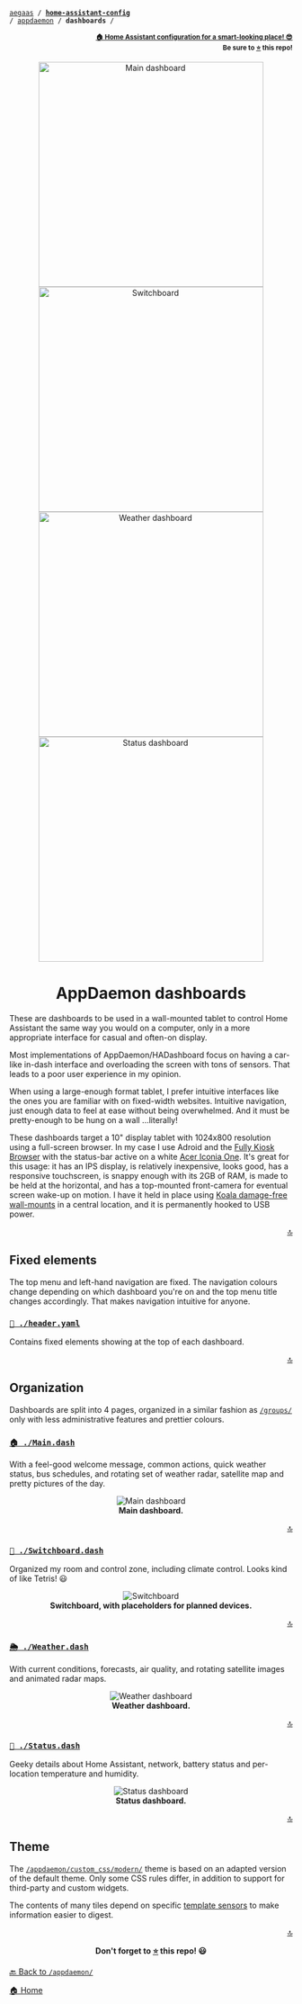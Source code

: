 <!-- Header -->
[link-profile]:https://github.com/aegaas
[link-repo]:https://github.com/aegaas/home-assistant-config

<a name="top"></a>
<code>[aegaas][link-profile] / **[home-assistant-config][link-repo]** / [appdaemon](..) / **dashboards** /</code>

<p align="right"><sub><strong><a href="https://github.com/aegaas/home-assistant-config">🏠 Home Assistant configuration for a smart-looking place! 😎</a><br>Be sure to <a href="#" title="star">⭐️</a> this repo!</strong></sub></p>

<!-- Hero -->
<figure>
    <div align="center">
        <a href="#-maindash" title="Main dashboard"><img src="../../www/screenshots/dashboard-main.gif" alt="Main dashboard" width="400"></a>
        <a href="#-switchboarddash" title="Switchboard"><img src="../../www/screenshots/dashboard-switchboard.gif" alt="Switchboard" width="400"></a>
        <a href="#-weatherdash" title="Weather dashboard"><img src="../../www/screenshots/dashboard-weather.gif" alt="Weather dashboard" width="400"></a>
        <a href="#-statusdash" title="Status dashboard"><img src="../../www/screenshots/dashboard-status.png" alt="Status dashboard" width="400"></a>
    </div>
</figure>

<h1 align="center">AppDaemon dashboards</h1>

These are dashboards to be used in a wall-mounted tablet to control Home Assistant the same way you would on a computer, only in a more appropriate interface for casual and often-on display.

Most implementations of AppDaemon/HADashboard focus on having a car-like in-dash interface and overloading the screen with tons of sensors. That leads to a poor user experience in my opinion.

When using a large-enough format tablet, I prefer intuitive interfaces like the ones you are familiar with on fixed-width websites. Intuitive navigation, just enough data to feel at ease without being overwhelmed. And it must be pretty-enough to be hung on a wall ...literally!

These dashboards target a 10" display tablet with 1024x800 resolution using a full-screen browser. In my case I use Adroid and the [Fully Kiosk Browser](http://www.ozerov.de/fully-kiosk-browser/) with the status-bar active on a white [Acer Iconia One](https://www.acer.com/ac/en/CA/content/series/iconiaone10). It's great for this usage: it has an IPS display, is relatively inexpensive, looks good, has a responsive touchscreen, is snappy enough with its 2GB of RAM, is made to be held at the horizontal, and has a top-mounted front-camera for eventual screen wake-up on motion. I have it held in place using [Koala damage-free wall-mounts](https://www.dockem.com/category-s/1861.htm) in a central location, and it is permanently hooked to USB power.

<p align="right"><a href="#top" title="Back to top">🔝</a></p>

## Fixed elements

The top menu and left-hand navigation are fixed. The navigation colours change depending on which dashboard you're on and the top menu title changes accordingly. That makes navigation intuitive for anyone.

### [`📰 ./header.yaml`](header.yaml)

Contains fixed elements showing at the top of each dashboard.

<p align="right"><a href="#top" title="Back to top">🔝</a></p>

## Organization

Dashboards are split into 4 pages, organized in a similar fashion as [`/groups/`](../../groups) only with less administrative features and prettier colours.

### [`🏠 ./Main.dash`](Main.dash)

With a feel-good welcome message, common actions, quick weather status, bus schedules, and rotating set of weather radar, satellite map and pretty pictures of the day.

<div align="center">
    <figure>
        <div>
            <img src="../../www/screenshots/dashboard-main.gif" alt="Main dashboard" title="Main dashboard">
        </div>
        <figcaption>
            <strong>Main dashboard.</strong>
        </figcaption>
    </figure>
</div>

<p align="right"><a href="#top" title="Back to top">🔝</a></p>

### [`🔘 ./Switchboard.dash`](Switchboard.dash)

Organized my room and control zone, including climate control. Looks kind of like Tetris! 😃

<div align="center">
    <figure>
        <div>
            <img src="../../www/screenshots/dashboard-switchboard.gif" alt="Switchboard" title="Switchboard">
        </div>
        <figcaption>
            <strong>Switchboard, with placeholders for planned devices.</strong>
        </figcaption>
    </figure>
</div>

<p align="right"><a href="#top" title="Back to top">🔝</a></p>

### [`🌦 ./Weather.dash`](Weather.dash)

With current conditions, forecasts, air quality, and rotating satellite images and animated radar maps.

<div align="center">
    <figure>
        <div>
            <img src="../../www/screenshots/dashboard-weather.gif" alt="Weather dashboard" title="Weather dashboard">
        </div>
        <figcaption>
            <strong>Weather dashboard.</strong>
        </figcaption>
    </figure>
</div>

<p align="right"><a href="#top" title="Back to top">🔝</a></p>

### [`👀 ./Status.dash`](Status.dash)

Geeky details about Home Assistant, network, battery status and per-location temperature and humidity.

<div align="center">
    <figure>
        <div>
            <img src="../../www/screenshots/dashboard-status.png" alt="Status dashboard" title="Status dashboard">
        </div>
        <figcaption>
            <strong>Status dashboard.</strong>
        </figcaption>
    </figure>
</div>

<p align="right"><a href="#top" title="Back to top">🔝</a></p>

## Theme

The [`/appdaemon/custom_css/modern/`](../custom_css/modern) theme is based on an adapted version of the default theme. Only some CSS rules differ, in addition to support for third-party and custom widgets.

The contents of many tiles depend on specific [template sensors](../../sensors) to make information easier to digest.

<!--
Footer starts.
-->
<p align="right"><a href="#top" title="Back to top">🔝</a></p>

<p align="center"><strong>Don't forget to <a href="#" title="star">⭐️</a> this repo! 😃</strong></p>

[🔙 Back to `/appdaemon/`](../)

[🏠 Home][link-repo]
<!--
Footer ends.
-->
